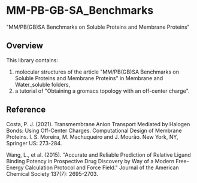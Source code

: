# MM-PB-GB-SA_Benchmarks

"MM/PB(GB)SA Benchmarks on Soluble Proteins and Membrane Proteins"

## Overview

This library contains:
1. molecular structures of the article "MM/PB(GB)SA Benchmarks on Soluble Proteins and Membrane Proteins" in Membrane and Water_soluble folders,
2. a tutorial of "Obtaining a gromacs topology with an off-center charge".


## Reference

Costa, P. J. (2021). Transmembrane Anion Transport Mediated by Halogen Bonds: Using Off-Center Charges. Computational Design of Membrane Proteins. I. S. Moreira, M. Machuqueiro and J. Mourão. New York, NY, Springer US: 273-284.

Wang, L., et al. (2015). "Accurate and Reliable Prediction of Relative Ligand Binding Potency in Prospective Drug Discovery by Way of a Modern Free-Energy Calculation Protocol and Force Field." Journal of the American Chemical Society 137(7): 2695-2703.
